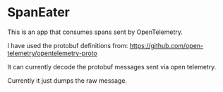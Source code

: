 # SpanEater

This is an app that consumes spans sent by OpenTelemetry.

I have used the protobuf definitions from: https://github.com/open-telemetry/opentelemetry-proto

It can currently decode the protobuf messages sent via open telemetry.

Currently it just dumps the raw message.